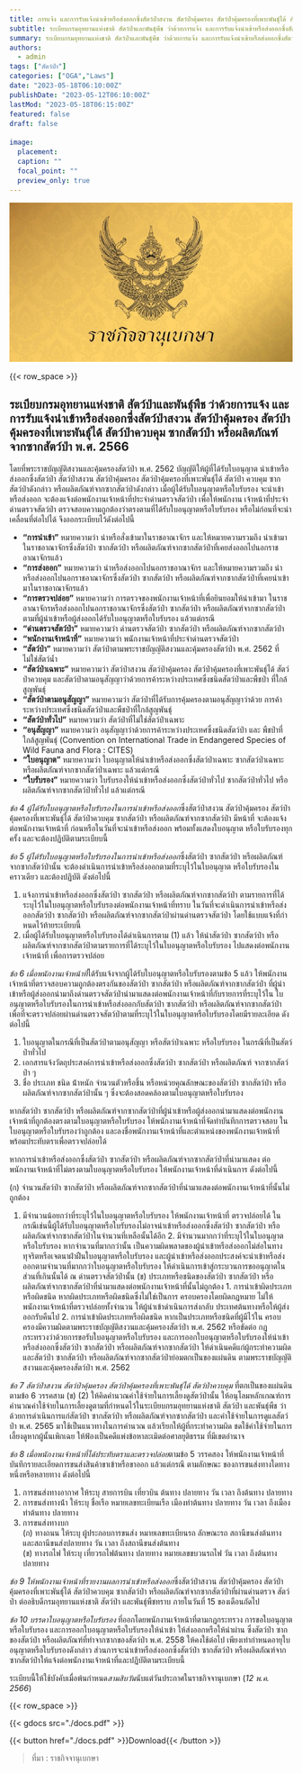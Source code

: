 ```yaml
---
title: การแจ้ง และการรับแจ้งนําเข้าหรือส่งออกซึ่งสัตว์ป่าสงวน สัตว์ป่าคุ้มครอง สัตว์ป่าคุ้มครองที่เพาะพันธุ์ได้ สัตว์ป่าควบคุม ซากสัตว์ป่า หรือผลิตภัณฑ์จากซากสัตว์ป่า 
subtitle: ระเบียบกรมอุทยานแห่งชาติ สัตว์ป่าและพันธุ์พืช ว่าด้วยการแจ้ง และการรับแจ้งนําเข้าหรือส่งออกซึ่งสัตว์ป่าสงวน สัตว์ป่าคุ้มครอง สัตว์ป่าคุ้มครองที่เพาะพันธุ์ได้ สัตว์ป่าควบคุม ซากสัตว์ป่า หรือผลิตภัณฑ์จากซากสัตว์ป่า พ.ศ. 2566
summary: ระเบียบกรมอุทยานแห่งชาติ สัตว์ป่าและพันธุ์พืช ว่าด้วยการแจ้ง และการรับแจ้งนําเข้าหรือส่งออกซึ่งสัตว์ป่าสงวน สัตว์ป่าคุ้มครอง สัตว์ป่าคุ้มครองที่เพาะพันธุ์ได้ สัตว์ป่าควบคุม ซากสัตว์ป่า หรือผลิตภัณฑ์จากซากสัตว์ป่า พ.ศ. 2566
authors:
  - admin
tags: ["สัตว์ป่า"]
categories: ["OGA","Laws"]
date: "2023-05-18T06:10:00Z"
publishDate: "2023-05-12T06:10:00Z"
lastMod: "2023-05-18T06:15:00Z"
featured: false
draft: false

image:
  placement:
  caption: ""
  focal_point: ""
  preview_only: true
---
```


![](featured.jpg)

{{< row_space >}}

## **ระเบียบกรมอุทยานแห่งชาติ สัตว์ป่าและพันธุ์พืช ว่าด้วยการแจ้ง และการรับแจ้งนําเข้าหรือส่งออกซึ่งสัตว์ป่าสงวน สัตว์ป่าคุ้มครอง สัตว์ป่าคุ้มครองที่เพาะพันธุ์ได้ สัตว์ป่าควบคุม ซากสัตว์ป่า หรือผลิตภัณฑ์จากซากสัตว์ป่า พ.ศ. 2566** 

โดยที่พระราชบัญญัติสงวนและคุ้มครองสัตว์ป่า พ.ศ. 2562 บัญญัติให้ผู้ที่ได้รับใบอนุญาต นําเข้าหรือส่งออกซึ่งสัตว์ป่า สัตว์ป่าสงวน สัตว์ป่าคุ้มครอง สัตว์ป่าคุ้มครองที่เพาะพันธุ์ได้ สัตว์ป่า ควบคุม ซากสัตว์ป่าดังกล่าว หรือผลิตภัณฑ์จากซากสัตว์ป่าดังกล่าว เมื่อผู้ได้รับใบอนุญาตหรือใบรับรอง จะนําเข้าหรือส่งออก จะต้องแจ้งต่อพนักงานเจ้าหน้าที่ประจําด่านตรวจสัตว์ป่า เพื่อให้พนักงาน เจ้าหน้าที่ประจําด่านตรวจสัตว์ป่า ตรวจสอบความถูกต้องว่าตรงตามที่ได้รับใบอนุญาตหรือใบรับรอง หรือไม่ก่อนที่จะนําเคลื่อนที่ต่อไปได้ จึงออกระเบียบไว้ดังต่อไปนี้

- **“การนําเข้า”** หมายความว่า นําหรือสั่งเข้ามาในราชอาณาจักร และให้หมายความรวมถึง นําเข้ามาในราชอาณาจักรซึ่งสัตว์ป่า ซากสัตว์ป่า หรือผลิตภัณฑ์จากซากสัตว์ป่าที่เคยส่งออกไปนอกราชอาณาจักรแล้ว
-	**“การส่งออก”** หมายความว่า นําหรือส่งออกไปนอกราชอาณาจักร และให้หมายความรวมถึง นําหรือส่งออกไปนอกราชอาณาจักรซึ่งสัตว์ป่า ซากสัตว์ป่า หรือผลิตภัณฑ์จากซากสัตว์ป่าที่เคยนําเข้ามาในราชอาณาจักรแล้ว
-	**“การตรวจปล่อย”** หมายความว่า การตรวจของพนักงานเจ้าหน้าที่เพื่อยินยอมให้นําเข้ามา ในราชอาณาจักรหรือส่งออกไปนอกราชอาณาจักรซึ่งสัตว์ป่า ซากสัตว์ป่า หรือผลิตภัณฑ์จากซากสัตว์ป่า ตามที่ผู้นําเข้าหรือผู้ส่งออกได้รับใบอนุญาตหรือใบรับรอง แล้วแต่กรณี
-	**“ด่านตรวจสัตว์ป่า”** หมายความว่า ด่านตรวจสัตว์ป่า ซากสัตว์ป่า หรือผลิตภัณฑ์จากซากสัตว์ป่า
-	**“พนักงานเจ้าหน้าที่”** หมายความว่า พนักงานเจ้าหน้าที่ประจําด่านตรวจสัตว์ป่า
-	**“สัตว์ป่า”** หมายความว่า สัตว์ป่าตามพระราชบัญญัติสงวนและคุ้มครองสัตว์ป่า พ.ศ. 2562 ที่ไม่ใช่สัตว์น้ำ
-	**“สัตว์ป่าเฉพาะ”** หมายความว่า สัตว์ป่าสงวน สัตว์ป่าคุ้มครอง สัตว์ป่าคุ้มครองที่เพาะพันธุ์ได้ สัตว์ป่าควบคุม และสัตว์ป่าตามอนุสัญญาว่าด้วยการค้าระหว่างประเทศซึ่งชนิดสัตว์ป่าและพืชป่า ที่ใกล้สูญพันธุ์
-	**“สัตว์ป่าตามอนุสัญญา”** หมายความว่า สัตว์ป่าที่ได้รับการคุ้มครองตามอนุสัญญาว่าด้วย การค้าระหว่างประเทศซึ่งชนิดสัตว์ป่าและพืชป่าที่ใกล้สูญพันธุ์
-	**“สัตว์ป่าทั่วไป”** หมายความว่า สัตว์ป่าที่ไม่ใช่สัตว์ป่าเฉพาะ
-	**“อนุสัญญา”** หมายความว่า อนุสัญญาว่าด้วยการค้าระหว่างประเทศซึ่งชนิดสัตว์ป่า และ พืชป่าที่ใกล้สูญพันธุ์ (Convention on International Trade in Endangered Species of Wild Fauna and Flora : CITES)
-	**“ใบอนุญาต”** หมายความว่า ใบอนุญาตให้นําเข้าหรือส่งออกซึ่งสัตว์ป่าเฉพาะ ซากสัตว์ป่าเฉพาะ หรือผลิตภัณฑ์จากซากสัตว์ป่าเฉพาะ แล้วแต่กรณี
-	**“ใบรับรอง”** หมายความว่า ใบรับรองให้นําเข้าหรือส่งออกซึ่งสัตว์ป่าทั่วไป ซากสัตว์ป่าทั่วไป หรือผลิตภัณฑ์จากซากสัตว์ป่าทั่วไป แล้วแต่กรณี

*ข้อ 4 ผู้ได้รับใบอนุญาตหรือใบรับรองในการนําเข้าหรือส่งออก*ซึ่งสัตว์ป่าสงวน สัตว์ป่าคุ้มครอง สัตว์ป่าคุ้มครองที่เพาะพันธุ์ได้ สัตว์ป่าควบคุม ซากสัตว์ป่า หรือผลิตภัณฑ์จากซากสัตว์ป่า มีหน้าที่ จะต้องแจ้งต่อพนักงานเจ้าหน้าที่ ก่อนหรือในวันที่จะนําเข้าหรือส่งออก พร้อมทั้งแสดงใบอนุญาต หรือใบรับรองทุกครั้ง และจะต้องปฏิบัติตามระเบียบนี้

*ข้อ 5 ผู้ได้รับใบอนุญาตหรือใบรับรองในการนําเข้าหรือส่งออก*ซึ่งสัตว์ป่า ซากสัตว์ป่า หรือผลิตภัณฑ์จากซากสัตว์ป่านั้น จะต้องดําเนินการนําเข้าหรือส่งออกตามที่ระบุไว้ในใบอนุญาต หรือใบรับรองในคราวเดียว และต้องปฏิบัติ ดังต่อไปนี้

1.	แจ้งการนําเข้าหรือส่งออกซึ่งสัตว์ป่า ซากสัตว์ป่า หรือผลิตภัณฑ์จากซากสัตว์ป่า ตามรายการที่ได้ระบุไว้ในใบอนุญาตหรือใบรับรองต่อพนักงานเจ้าหน้าที่ทราบ ในวันที่จะดําเนินการนําเข้าหรือส่งออกสัตว์ป่า ซากสัตว์ป่า หรือผลิตภัณฑ์จากซากสัตว์ป่าผ่านด่านตรวจสัตว์ป่า โดยใช้แบบแจ้งที่กําหนดไว้ท้ายระเบียบนี้
2.	เมื่อผู้ได้รับใบอนุญาตหรือใบรับรองได้ดําเนินการตาม (1) แล้ว ให้นําสัตว์ป่า ซากสัตว์ป่า หรือผลิตภัณฑ์จากซากสัตว์ป่าตามรายการที่ได้ระบุไว้ในใบอนุญาตหรือใบรับรอง ไปแสดงต่อพนักงานเจ้าหน้าที่ เพื่อการตรวจปล่อย

*ข้อ 6 เมื่อพนักงานเจ้าหน้าที่*ได้รับแจ้งจากผู้ได้รับใบอนุญาตหรือใบรับรองตามข้อ 5 แล้ว ให้พนักงานเจ้าหน้าที่ตรวจสอบความถูกต้องตรงกันของสัตว์ป่า ซากสัตว์ป่า หรือผลิตภัณฑ์จากซากสัตว์ป่า
ที่ผู้นําเข้าหรือผู้ส่งออกนํามาถึงด่านตรวจสัตว์ป่านํามาแสดงต่อพนักงานเจ้าหน้าที่กับรายการที่ระบุไว้ใน
ใบอนุญาตหรือใบรับรองในการนําเข้าหรือส่งออกกับสัตว์ป่า ซากสัตว์ป่า หรือผลิตภัณฑ์จากซากสัตว์ป่า เพื่อที่จะตรวจปล่อยผ่านด่านตรวจสัตว์ป่าตามที่ระบุไว้ในใบอนุญาตหรือใบรับรองโดยมีรายละเอียด ดังต่อไปนี้

1. ใบอนุญาตในกรณีที่เป็นสัตว์ป่าตามอนุสัญญา หรือสัตว์ป่าเฉพาะ หรือใบรับรอง ในกรณีที่เป็นสัตว์ป่าทั่วไป
2. เอกสารแจ้งวัตถุประสงค์การนําเข้าหรือส่งออกซึ่งสัตว์ป่า ซากสัตว์ป่า หรือผลิตภัณฑ์ จากซากสัตว์ป่า
ๆ
3. ชื่อ ประเภท ชนิด น้ําหนัก จํานวนตัวหรือชิ้น หรือหน่วยคุณลักษณะของสัตว์ป่า ซากสัตว์ป่า หรือผลิตภัณฑ์จากซากสัตว์ป่านั้น ๆ ซึ่งจะต้องสอดคล้องตามใบอนุญาตหรือใบรับรอง 

หากสัตว์ป่า ซากสัตว์ป่า หรือผลิตภัณฑ์จากซากสัตว์ป่าที่ผู้นําเข้าหรือผู้ส่งออกนํามาแสดงต่อพนักงาน เจ้าหน้าที่ถูกต้องตรงตามใบอนุญาตหรือใบรับรอง ให้พนักงานเจ้าหน้าที่จัดทําบันทึกการตรวจสอบ ในใบอนุญาตหรือใบรับรองว่าถูกต้อง และลงชื่อพนักงานเจ้าหน้าที่และตําแหน่งของพนักงานเจ้าหน้าที่ พร้อมประทับตราเพื่อตรวจปล่อยได้

หากการนําเข้าหรือส่งออกซึ่งสัตว์ป่า ซากสัตว์ป่า หรือผลิตภัณฑ์จากซากสัตว์ป่าที่นํามาแสดง ต่อพนักงานเจ้าหน้าที่ไม่ตรงตามใบอนุญาตหรือใบรับรอง ให้พนักงานเจ้าหน้าที่ดําเนินการ ดังต่อไปนี้ 

(ก) จํานวนสัตว์ป่า ซากสัตว์ป่า หรือผลิตภัณฑ์จากซากสัตว์ป่าที่นํามาแสดงต่อพนักงานเจ้าหน้าที่นั้นไม่ถูกต้อง

   1. มีจํานวนน้อยกว่าที่ระบุไว้ในใบอนุญาตหรือใบรับรอง ให้พนักงานเจ้าหน้าที่ ตรวจปล่อยได้ ในกรณีเช่นนี้ผู้ได้รับใบอนุญาตหรือใบรับรองไม่อาจนําเข้าหรือส่งออกซึ่งสัตว์ป่า ซากสัตว์ป่า หรือผลิตภัณฑ์จากซากสัตว์ป่าในจํานวนที่เหลือนั้นได้อีก
    2. มีจํานวนมากกว่าที่ระบุไว้ในใบอนุญาตหรือใบรับรอง หากจํานวนที่มากกว่านั้น เป็นความผิดพลาดของผู้นําเข้าหรือส่งออกไม่ส่อในทางทุจริตหรือเจตนาฝ่าฝืนใบอนุญาตหรือใบรับรอง และผู้นําเข้าหรือส่งออกประสงค์จะนําเข้าหรือส่งออกตามจํานวนที่มากกว่าใบอนุญาตหรือใบรับรอง ให้ดําเนินการเข้าสู่กระบวนการขออนุญาตในส่วนที่เกินนั้นได้ ณ ด่านตรวจสัตว์ป่านั้น
(ข) ประเภทหรือชนิดของสัตว์ป่า ซากสัตว์ป่า หรือผลิตภัณฑ์จากซากสัตว์ป่าที่นํามาแสดงต่อพนักงานเจ้าหน้าที่นั้นไม่ถูกต้อง
    1. การนําเข้าผิดประเภทหรือผิดชนิด หากผิดประเภทหรือผิดชนิดซึ่งไม่ใช่เป็นการ ครอบครองโดยผิดกฎหมาย ไม่ให้พนักงานเจ้าหน้าที่ตรวจปล่อยทั้งจํานวน ให้ผู้นําเข้าดําเนินการส่งกลับ ประเทศต้นทางหรือให้ผู้ส่งออกรับคืนไป
    2. การนําเข้าผิดประเภทหรือผิดชนิด หากเป็นประเภทหรือชนิดที่ผู้มีไว้ใน ครอบครองมีความผิดตามพระราชบัญญัติสงวนและคุ้มครองสัตว์ป่า พ.ศ. 2562 หรือขัดต่อ กฎกระทรวงว่าด้วยการขอรับใบอนุญาตหรือใบรับรอง และการออกใบอนุญาตหรือใบรับรองให้นําเข้า หรือส่งออกซึ่งสัตว์ป่า ซากสัตว์ป่า หรือผลิตภัณฑ์จากซากสัตว์ป่า ให้ดําเนินคดีแก่ผู้กระทําความผิด และสัตว์ป่า ซากสัตว์ป่า หรือผลิตภัณฑ์จากซากสัตว์ป่าย่อมตกเป็นของแผ่นดิน ตามพระราชบัญญัติ สงวนและคุ้มครองสัตว์ป่า พ.ศ. 2562


*ข้อ 7 สัตว์ป่าสงวน สัตว์ป่าคุ้มครอง สัตว์ป่าคุ้มครองที่เพาะพันธุ์ได้ สัตว์ป่าควบคุม* ที่ตกเป็นของแผ่นดินตามข้อ 6 วรรคสาม (ข) (2) ให้คิดคํานวณค่าใช้จ่ายในการเลี้ยงดูสัตว์ป่านั้น ให้อนุโลมหลักเกณฑ์การคํานวณค่าใช้จ่ายในการเลี้ยงดูตามที่กําหนดไว้ในระเบียบกรมอุทยานแห่งชาติ
สัตว์ป่า และพันธุ์พืช ว่าด้วยการดําเนินการแก่สัตว์ป่า ซากสัตว์ป่า หรือผลิตภัณฑ์จากซากสัตว์ป่า และค่าใช้จ่ายในการดูแลสัตว์ป่า พ.ศ. 2565 มาใช้เป็นแนวทางในการคํานวณ แล้วเรียกให้ผู้ที่กระทําความผิด ชดใช้ค่าใช้จ่ายในการเลี้ยงดูหากผู้นั้นเพิกเฉย ให้ฟ้องเป็นคดีแพ่งข้อหาละเมิดต่อศาลยุติธรรม
ที่มีเขตอํานาจ

*ข้อ 8 เมื่อพนักงานเจ้าหน้าที่ได้ประทับตราและตรวจปล่อย*ตามข้อ 5 วรรคสอง ให้พนักงานเจ้าหน้าที่บันทึกรายละเอียดการขนส่งสินค้าขาเข้าหรือขาออก แล้วแต่กรณี ตามลักษณะ
ของการขนส่งทางใดทางหนึ่งหรือหลายทาง ดังต่อไปนี้
1. การขนส่งทางอากาศ ให้ระบุ สายการบิน เที่ยวบิน ต้นทาง ปลายทาง วัน เวลา ถึงต้นทาง ปลายทาง
2. การขนส่งทางน้ํา ให้ระบุ ชื่อเรือ หมายเลขทะเบียนเรือ เมืองท่าต้นทาง ปลายทาง
วัน เวลา ถึงเมืองท่าต้นทาง ปลายทาง
3. การขนส่งทางบก  
    (ก) ทางถนน ให้ระบุ ผู้ประกอบการขนส่ง หมายเลขทะเบียนรถ ลักษณะรถ สถานีขนส่งต้นทาง และสถานีขนส่งปลายทาง วัน เวลา ถึงสถานีขนส่งต้นทาง   
    (ข) ทางรถไฟ ให้ระบุ เที่ยวรถไฟต้นทาง ปลายทาง หมายเลขขบวนรถไฟ วัน เวลา ถึงต้นทาง ปลายทาง

*ข้อ 9 ให้พนักงานเจ้าหน้าที่รายงานผลการนําเข้าหรือส่งออก*ซึ่งสัตว์ป่าสงวน สัตว์ป่าคุ้มครอง สัตว์ป่าคุ้มครองที่เพาะพันธุ์ได้ สัตว์ป่าควบคุม ซากสัตว์ป่า หรือผลิตภัณฑ์จากซากสัตว์ป่าที่ผ่านด่านตรวจ สัตว์ป่า ต่ออธิบดีกรมอุทยานแห่งชาติ สัตว์ป่า และพันธุ์พืชทราบ ภายในวันที่ 15 ของเดือนถัดไป

*ข้อ 10 บรรดาใบอนุญาตหรือใบรับรอง* ที่ออกโดยพนักงานเจ้าหน้าที่ตามกฎกระทรวง การขอใบอนุญาตหรือใบรับรอง และการออกใบอนุญาตหรือใบรับรองให้นําเข้า ให้ส่งออกหรือให้นําผ่าน ซึ่งสัตว์ป่า ซากของสัตว์ป่า หรือผลิตภัณฑ์ที่ทําจากซากของสัตว์ป่า พ.ศ. 2558 ให้คงใช้ต่อไป เพียงเท่ากําหนดอายุใบอนุญาตหรือใบรับรองดังกล่าว ส่วนการจะนําเข้าหรือส่งออกซึ่งสัตว์ป่า ซากสัตว์ป่า
หรือผลิตภัณฑ์จากซากสัตว์ป่าให้แจ้งต่อพนักงานเจ้าหน้าที่และปฏิบัติตามระเบียบนี้


ระเบียบนี้ให้ใช้บังคับเมื่อพ้นกําหนด*สามสิบวัน*นับแต่วันประกาศในราชกิจจานุเบกษา (*12 พ.ค. 2566*)


{{< row_space >}}

{{< gdocs src="./docs.pdf" >}}


{{< button href="./docs.pdf" >}}Download{{< /button >}}




> ที่มา : ราชกิจจานุเบกษา

